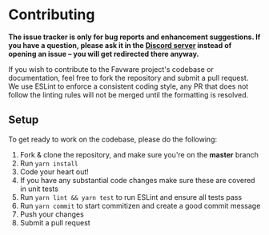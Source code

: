 # Contributing

**The issue tracker is only for bug reports and enhancement suggestions. If you have a question, please ask it in the [Discord server](https://join.favware.tech) instead of opening an issue – you will get redirected there anyway.**

If you wish to contribute to the Favware project's codebase or documentation, feel free to fork the repository and submit a
pull request. We use ESLint to enforce a consistent coding style, any PR that does not follow the linting rules will not be
merged until the formatting is resolved.

## Setup

To get ready to work on the codebase, please do the following:

1. Fork & clone the repository, and make sure you're on the **master** branch
2. Run `yarn install`
3. Code your heart out!
4. If you have any substantial code changes make sure these are covered in unit tests
5. Run `yarn lint && yarn test` to run ESLint and ensure all tests pass
6. Run `yarn commit` to start commitizen and create a good commit message
7. Push your changes
8. Submit a pull request
